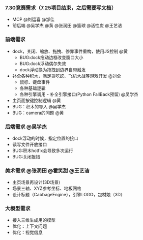 ### 7.30竞赛需求（7.25项目结束，之后需要写文档）
- MCP @刘运喜 @邹佳
- 前后端 @吴学杰 @黄 @张润田 @篮球 @活性炭 @王艺洁

### 前端需求
- dock，关闭、缩放、拖拽、停靠事件重构，使用JS控制  @黄
	- BUG:dock拖动边框改变窗口大小
 	- BUG:dock浮动偶尔失效
	- dock浮动换为拖拽到边界自带触发
- 补全各种积木，满足贪吃蛇、飞机大战等游戏开发  @刘全
	- 鼠标、键盘事件
 	- 各种基础逻辑
  	- 各种引擎调用
        		- 补全引擎接口(Python FallBack预留) @吴学杰
- 主页面按键控制逻辑 @黄
- BUG：积木的导入  @吴学杰
- BUG：camera的问题  @黄

### 后端需求 @吴学杰
- dock浮动的时候，指定位置的接口
- 读写文件开放接口
- BUG:积木hotfix会导致多次运行
- BUG:关闭报错
  
### 美术需求 @张润田 @霍笑甜 @王艺洁
-  主页场景再设计(3D场景) 
-  场景三轴、XYZ参考坐标、地板网格
-  设计标题（CabbageEngine），引擎LOGO，包材娘（3D）

### 大模型需求
- 接入三维生成用的模型
- 优化：上下文问题
- 优化：视觉信息
